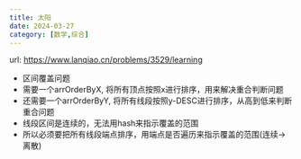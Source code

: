 ```yaml
---
title: 太阳
date: 2024-03-27
category: [数学,综合]
---
```


url: https://www.lanqiao.cn/problems/3529/learning



- 区间覆盖问题
- 需要一个arrOrderByX, 将所有顶点按照x进行排序，用来解决重合判断问题
- 还需要一个arrOrderByY, 将所有线段按照y-DESC进行排序，从高到低来判断重合问题
- 线段区间是连续的，无法用hash来指示覆盖的范围
- 所以必须要把所有线段端点排序，用端点是否遍历来指示覆盖的范围(连续->离散)